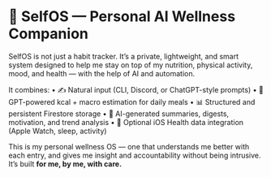# 🧠 SelfOS — Personal AI Wellness Companion

SelfOS is not just a habit tracker. It’s a private, lightweight, and smart system designed to help me stay on top of my nutrition, physical activity, mood, and health — with the help of AI and automation.

It combines:
•   ✍️ Natural input (CLI, Discord, or ChatGPT-style prompts)
•   🧮 GPT-powered kcal + macro estimation for daily meals
•   📊 Structured and persistent Firestore storage
•   🤖 AI-generated summaries, digests, motivation, and trend analysis
•   🍏 Optional iOS Health data integration (Apple Watch, sleep, activity)

This is my personal wellness OS — one that understands me better with each entry, and gives me insight and accountability without being intrusive. It’s built **for me, by me, with care.**
